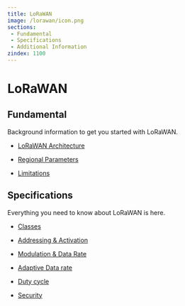 ```yaml
---
title: LoRaWAN 
image: /lorawan/icon.png
sections:
 - Fundamental
 - Specifications
 - Additional Information
zindex: 1100
---
```


# LoRaWAN

## Fundamental  
Background information to get you started with LoRaWAN.  

<!-- * LoRa & LoRaWAN -->

* [LoRaWAN Architecture](./architecture.md)
 
* [Regional Parameters](./regional-parameters.md)

* [Limitations](./limitations.md)

<!-- * Getting Started -->


## Specifications  
Everything you need to know about LoRaWAN is here.  

* [Classes](./classes.md)

* [Addressing & Activation](./addressing.md)

* [Modulation & Data Rate](./modulation-data-rate.md)

* [Adaptive Data rate](./adaptive-data-rate.md)

* [Duty cycle](./duty-cycle.md)
<!-- * FUTOA -->
<!-- * Roaming -->

* [Security](./security.md)
<!-- * LoRaWAN 1.0.x & LoRaWAN 1.1.x -->
